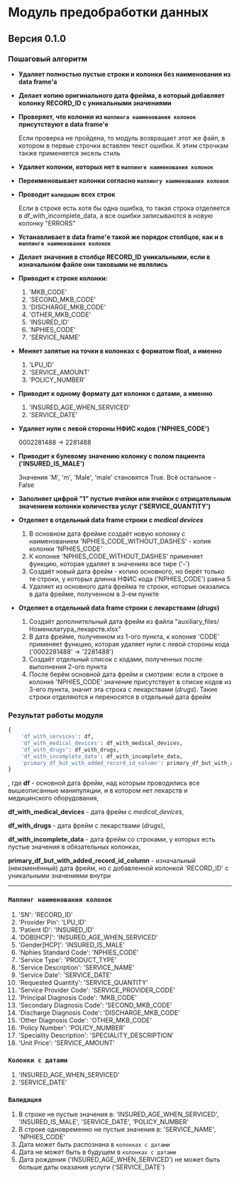 # Модуль предобработки данных

## Версия **0.1.0**

### Пошаговый алгоритм

- **Удаляет полностью пустые строки и колонки без наименования из data frame'а**

- **Делает копию оригинального дата фрейма, в который добавляет колонку RECORD_ID с уникальными значениями**

- **Проверяет, что колонки из `маппинга наименования колонок` присутствуют в data frame'е**

    Если проверка не пройдена, то модуль возвращает этот же файл, в котором в первые строчки вставлен текст ошибки. К этим строчкам также применяется эксель стиль

- **Удаляет колонки, которых нет в `маппинге наименования колонок`**

- **Переименовывает колонки согласно `маппингу наименования колонок`**

- **Проводит `валидацию` всех строк**

    Если в строке есть хотя бы одна ошибка, то такая строка отделяется в df_with_incomplete_data, а все ошибки записываются в новую колонку "ERRORS"

- **Устанавливает в data frame'е такой же порядок столбцов, как и в `маппинге наименования колонок`**

- **Делает значения в столбце RECORD_ID уникальными, если в изначальном файле они таковыми не являлись**

- **Приводит к строке колонки:**
    1. 'MKB_CODE'
    2. 'SECOND_MKB_CODE'
    3. 'DISCHARGE_MKB_CODE'
    4. 'OTHER_MKB_CODE'
    5. 'INSURED_ID'
    6. 'NPHIES_CODE'
    7. 'SERVICE_NAME'

- **Меняет запятые на точки в колонках с форматом float, а именно**
    1. 'LPU_ID'
    2. 'SERVICE_AMOUNT'
    3. 'POLICY_NUMBER'

- **Приводит к одному формату дат колонки с датами, а именно**
    1. 'INSURED_AGE_WHEN_SERVICED'
    2. 'SERVICE_DATE'

- **Удаляет нули с левой стороны НФИС кодов ('NPHIES_CODE')**

    0002281488 -> 2281488

- **Приводит к булевому значению колонку с полом пациента ('INSURED_IS_MALE')**

    Значения 'M', 'm', 'Male', 'male' становятся True. Всё остальное - False

- **Заполняет цифрой "1" пустые ячейки или ячейки с отрицательным значением колонки количества услуг ('SERVICE_QUANTITY')**

- **Отделяет в отдельный data frame строки с *medical devices***
    1. В основном дата фрейме создаёт новую колонку с наименованием 'NPHIES_CODE_WITHOUT_DASHES' - копия колонки 'NPHIES_CODE'
    2. К колонке 'NPHIES_CODE_WITHOUT_DASHES' применяет функцию, которая удаляет в значениях все тире ('-')
    3. Создаёт новый дата фрейм - копию основного, но берёт только те строки, у которых длинна НФИС кода ('NPHIES_CODE') равна 5
    4. Удаляет из основного дата фрейма те строки, которые оказались в дата фрейме, полученном в 3-ем пункте

- **Отделяет в отдельный data frame строки с лекарствами (*drugs*)**
    1. Создаёт дополнительный дата фрейм из файла "auxiliary_files/Номенклатура_лекарств.xlsx"
    2. В дата фрейме, полученном из 1-ого пункта, к колонке 'CODE' применяет функцию, которая удаляет нули с левой стороны кода ('0002281488' -> '2281488')
    3. Создаёт отдельный список с кодами, полученных после выполнения 2-ого пункта
    4. После берём основной дата фрейм и смотрим: если в строке в колонке 'NPHIES_CODE' значение присутствует в списке кодов из 3-его пункта, значит эта строка с лекарствами (*drugs*). Такие строки отделяются и переносятся в отдельный дата фрейм

### Результат работы модуля

```python
{
    'df_with_services': df,
    'df_with_medical_devices': df_with_medical_devices,
    'df_with_drugs': df_with_drugs,
    'df_with_incomplete_data': df_with_incomplete_data,
    'primary_df_but_with_added_record_id_column': primary_df_but_with_added_record_id_column,
}
```

, где **df** - основной дата фрейм, над которым проводились все вышеописанные манипуляции, и в котором нет лекарств и медицинского оборудования,

**df_with_medical_devices** - дата фрейм с *medical_devices*,

**df_with_drugs** - дата фрейм с лекарствами (*drugs*),

**df_with_incomplete_data** - дата фрейм со строками, у которых есть пустые значения в обязательных колонках,

**primary_df_but_with_added_record_id_column** - изначальный (неизменённый) дата фрейм, но с добавленной колонкой 'RECORD_ID' с уникальными значениями внутри

---

### `Маппинг наименования колонок`

1. 'SN': 'RECORD_ID'
2. 'Provider Pin': 'LPU_ID'
3. 'Patient ID': 'INSURED_ID'
4. 'DOB[HCP]': 'INSURED_AGE_WHEN_SERVICED'
5. 'Gender[HCP]': 'INSURED_IS_MALE'
6. 'Nphies Standard Code': 'NPHIES_CODE'
7. 'Service Type': 'PRODUCT_TYPE'
8. 'Service Description': 'SERVICE_NAME'
9. 'Service Date': 'SERVICE_DATE'
10. 'Requested Quantity': 'SERVICE_QUANTITY'
11. 'Service Provider Code': 'SERVICE_PROVIDER_CODE'
12. 'Principal Diagnosis Code': 'MKB_CODE'
13. 'Secondary Diagnosis Code': 'SECOND_MKB_CODE'
14. 'Discharge Diagnosis Code': 'DISCHARGE_MKB_CODE'
15. 'Other Diagnosis Code': 'OTHER_MKB_CODE'
16. 'Policy Number': 'POLICY_NUMBER'
17. 'Speciality Description': 'SPECIALITY_DESCRIPTION'
18. 'Unit Price': 'SERVICE_AMOUNT'

### `Колонки с датами`

1. 'INSURED_AGE_WHEN_SERVICED'
2. 'SERVICE_DATE'

### `Валидация`

1. В строке не пустые значения в: 'INSURED_AGE_WHEN_SERVICED', 'INSURED_IS_MALE', 'SERVICE_DATE', 'POLICY_NUMBER'
2. В строке одновременно не пустые значения в: 'SERVICE_NAME', 'NPHIES_CODE'
3. Дата может быть распознана в `колонках с датами`
4. Дата не может быть в будущем в `колонках с датами`
5. Дата рождения ('INSURED_AGE_WHEN_SERVICED') не может быть больше даты оказания услуги ('SERVICE_DATE')
